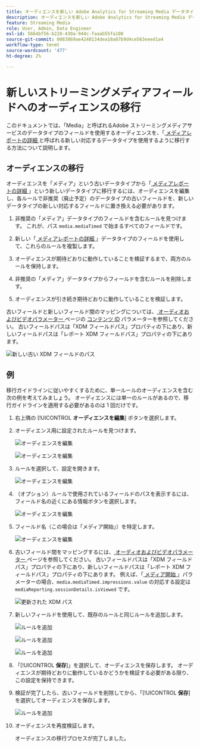 ```yaml
---
title: オーディエンスを新しい Adobe Analytics for Streaming Media データタイプに移行する
description: オーディエンスを新しい Adobe Analytics for Streaming Media データタイプに移行する方法を説明します
feature: Streaming Media
role: User, Admin, Data Engineer
exl-id: 5664bf56-b228-430a-944c-faaab55fa108
source-git-commit: 0083869ae4248134dea18a87b9d4ce563eeed1a4
workflow-type: tm+mt
source-wordcount: '477'
ht-degree: 2%

---
```


# 新しいストリーミングメディアフィールドへのオーディエンスの移行

このドキュメントでは、「Media」と呼ばれるAdobe ストリーミングメディアサービスのデータタイプのフィールドを使用するオーディエンスを、「[ メディアレポートの詳細 ](https://experienceleague.adobe.com/en/docs/experience-platform/xdm/data-types/media-reporting-details) と呼ばれる新しい対応するデータタイプを使用するように移行する方法について説明します。

## オーディエンスの移行

オーディエンスを「メディア」という古いデータタイプから「[ メディアレポートの詳細 ](https://experienceleague.adobe.com/en/docs/experience-platform/xdm/data-types/media-reporting-details)」という新しいデータタイプに移行するには、オーディエンスを編集し、各ルールで非推奨（廃止予定）のデータタイプの古いフィールドを、新しいデータタイプの新しい対応するフィールドに置き換える必要があります。

1. 非推奨の「メディア」データタイプのフィールドを含むルールを見つけます。 これが、パス `media.mediaTimed` で始まるすべてのフィールドです。

1. 新しい「[ メディアレポートの詳細 ](https://experienceleague.adobe.com/en/docs/experience-platform/xdm/data-types/media-reporting-details)」データタイプのフィールドを使用して、これらのルールを複製します。

1. オーディエンスが期待どおりに動作していることを検証するまで、両方のルールを保持します。

1. 非推奨の「メディア」データタイプからフィールドを含むルールを削除します。

1. オーディエンスが引き続き期待どおりに動作していることを検証します。

古いフィールドと新しいフィールド間のマッピングについては、[ オーディオおよびビデオパラメーター ](https://experienceleague.adobe.com/en/docs/media-analytics/using/implementation/variables/audio-video-parameters#content-id) ページの [ コンテンツ ID](https://experienceleague.adobe.com/ja/docs/media-analytics/using/implementation/variables/audio-video-parameters) パラメーターを参照してください。 古いフィールドパスは「XDM フィールドパス」プロパティの下にあり、新しいフィールドパスは「レポート XDM フィールドパス」プロパティの下にあります。

![ 新しい古い XDM フィールドのパス ](assets/field-paths-updated.jpeg)

## 例

移行ガイドラインに従いやすくするために、単一ルールのオーディエンスを含む次の例を考えてみましょう。 オーディエンスには単一のルールがあるので、移行ガイドラインを適用する必要があるのは 1 回だけです。

1. 右上隅の [!UICONTROL **オーディエンスを編集**] ボタンを選択します。

1. オーディエンス用に設定されたルールを見つけます。

   ![ オーディエンスを編集 ](assets/audience-edit.jpeg)

   ![ オーディエンスを編集 ](assets/audience-edit2.jpeg)

1. ルールを選択して、設定を開きます。

   ![ オーディエンスを編集 ](assets/audience-edit3.jpeg)

1. （オプション）ルールで使用されているフィールドのパスを表示するには、フィールド名の近くにある情報ボタンを選択します。

   ![ オーディエンスを編集 ](assets/audience-edit4.jpeg)

1. フィールド名（この場合は「メディア開始」）を特定します。

   ![ オーディエンスを編集 ](assets/audience-edit5.jpeg)

1. 古いフィールド間をマッピングするには、[ オーディオおよびビデオパラメーター ](https://experienceleague.adobe.com/ja/docs/media-analytics/using/implementation/variables/audio-video-parameters) ページを参照してください。 古いフィールドパスは「XDM フィールドパス」プロパティの下にあり、新しいフィールドパスは「レポート XDM フィールドパス」プロパティの下にあります。 例えば、「[ メディア開始 ](https://experienceleague.adobe.com/en/docs/media-analytics/using/implementation/variables/audio-video-parameters#media-starts)」パラメーターの場合、`media.mediaTimed.impressions.value` の対応する設定は `mediaReporting.sessionDetails.isViewed` です。

   ![ 更新された XDM パス ](assets/updated-xdm-path.jpeg)

1. 新しいフィールドを使用して、既存のルールと同じルールを追加します。

   ![ルールを追加](assets/add-rule.jpeg)

   ![ルールを追加](assets/add-rule2.jpeg)

   ![ルールを追加](assets/add-rule3.jpeg)

1. 「[!UICONTROL **保存**]」を選択して、オーディエンスを保存します。 オーディエンスが期待どおりに動作しているかどうかを検証する必要がある限り、この設定を保持できます。

1. 検証が完了したら、古いフィールドを削除してから、「[!UICONTROL **保存**] を選択してオーディエンスを保存します。

   ![ルールを追加](assets/add-rule4.jpeg)

1. オーディエンスを再度検証します。

   オーディエンスの移行プロセスが完了しました。
